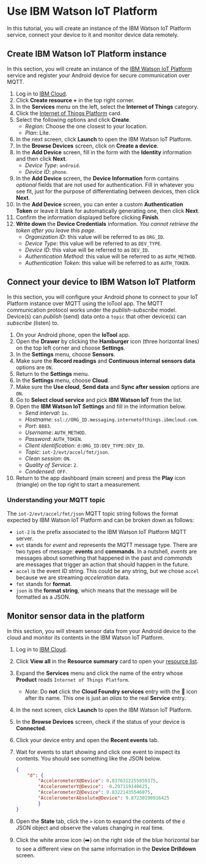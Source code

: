 # Use IBM Watson IoT Platform

In this tutorial, you will create an instance of the IBM Watson IoT Platform service, connect your device to it and monitor device data remotely.

## Create IBM Watson IoT Platform instance

In this section, you will create an instance of the [IBM Watson IoT Platform](https://www.ibm.com/cloud/watson-iot-platform) service and register your Android device for secure communication over MQTT.

1. Log in to [IBM Cloud](https://cloud.ibm.com/).
1. Click **Create resource +** in the top right corner.
1. In the **Services** menu on the left, select the **Internet of Things** category.
1. Click the [Internet of Things Platform](https://cloud.ibm.com/catalog/services/internet-of-things-platform) card.
1. Select the following options and click **Create**.
    * *Region*: Choose the one closest to your location.
    * *Plan*: Lite.
1. In the next screen, click **Launch** to open the IBM Watson IoT Platform.
1. In the **Browse Devices** screen, click on **Create a device**.
1. In the **Add Device** screen, fill in the form with the **Identity** information and then click **Next**.
    * *Device Type*: `android`.
    * *Device ID*: `phone`.
1. In the **Add Device** screen, the **Device Information** form contains *optional* fields that are not used for authentication. Fill in whatever you see fit, just for the purpose of differentiating between devices, then click **Next**.
1. In the **Add Device** screen, you can enter a custom **Authentication Token** or leave it blank for automatically generating one, then click **Next**.
1. Confirm the information displayed before clicking **Finish**.
1. **Write down** the **Device Credentials** information. *You cannot retrieve the token after you leave this page*.
    * *Organization ID*: this value will be referred to as `ORG_ID`.
    * *Device Type*: this value will be referred to as `DEV_TYPE`.
    * *Device ID*: this value will be referred to as `DEV_ID`.
    * *Authentication Method*: this value will be referred to as `AUTH_METHOD`.
    * *Authentication Token*: this value will be referred to as `AUTH_TOKEN`.

## Connect your device to IBM Watson IoT Platform

In this section, you will configure your Android phone to connect to your IoT Platform instance over MQTT using the IoTool app. The MQTT communication protocol works under the *publish-subscribe* model. Device(s) can *publish* (send) data onto a `topic` that other device(s) can *subscribe* (listen) to.

1. On your Android phone, open the **IoTool** app.
1. Open the **Drawer** by clicking the **Hamburger** icon (three horizontal lines) on the top left corner and choose **Settings**.
1. In the **Settings** menu, choose **Sensors**.
1. Make sure the **Record readings** and **Continuous internal sensors data** options are `ON`.
1. Return to the **Settings** menu.
1. In the **Settings** menu, choose **Cloud**.
1. Make sure the **Use cloud**, **Send data** and **Sync after session** options are `ON`.
1. Go to **Select cloud service** and pick **IBM Watson IoT** from the list.
1. Open the **IBM Watson IoT Settings** and fill in the information below.
    * *Send interval*: `1s`.
    * *Hostname*: `ssl://ORG_ID.messaging.internetofthings.ibmcloud.com`.
    * *Port*: `8883`.
    * *Username*: `AUTH_METHOD`.
    * *Password*: `AUTH_TOKEN`.
    * *Client identification*: `d:ORG_ID:DEV_TYPE:DEV_ID`.
    * *Topic*: `iot-2/evt/accel/fmt/json`.
    * *Clean session*: `ON`.
    * *Quality of Service*: `2`.
    * *Condensed*: `OFF`.
1. Return to the app dashboard (main screen) and press the **Play** icon (triangle) on the top right to start a measurement.

### Understanding your MQTT topic

The `iot-2/evt/accel/fmt/json` MQTT topic string follows the format expected by IBM Watson IoT Platform and can be broken down as follows:

* `iot-2` is the prefix associated to the IBM Watson IoT Platform MQTT server.
* `evt` stands for *event* and represents the MQTT message type. There are two types of message: **events** and **commands**. In a nutshell, *events* are messages about something that happened in the past and *commands* are messages that trigger an action that should happen in the future.
* `accel` is the event ID string. This could be any string, but we chose `accel` because we are streaming *acceleration* data.
* `fmt` stands for **format**.
* `json` is the **format string**, which means that the message will be formatted as a JSON.

## Monitor sensor data in the platform

In this section, you will stream sensor data from your Android device to the cloud and monitor its contents in the IBM Watson IoT Platform.

1. Log in to [IBM Cloud](https://cloud.ibm.com/).
1. Click **View all** in the **Resource summary** card to open your [resource list](https://cloud.ibm.com/resources).
1. Expand the **Services** menu and click the name of the entry whose **Product** reads `Internet of Things Platform`.
    * *Note*: Do **not** click the **Cloud Foundry services** entry with the :link: icon after its name. This one is just an *alias* to the real **Service** entry.
1. In the next screen, click **Launch** to open the IBM Watson IoT Platform.
1. In the **Browse Devices** screen, check if the status of your device is **Connected**.
1. Click your device entry and open the **Recent events** tab.
1. Wait for events to start showing and click one event to inspect its contents. You should see something like the JSON below.

    ```JSON
    {
        "d": {
            "AccelerometerX@Device": 0.8376312255859375,
            "AccelerometerY@Device": -0.297119140625,
            "AccelerometerZ@Device": 9.83221435546875,
            "AccelerometerAbsolute@Device": 9.87230190916425
            }
    }
    ```

1. Open the **State** tab, click the `>` icon to expand the contents of the `d` JSON object and observe the values changing in real time.
1. Click the white arrow icon (:arrow_right:) on the right side of the blue horizontal bar to see a different view on the same information in the **Device Drilldown** screen.
